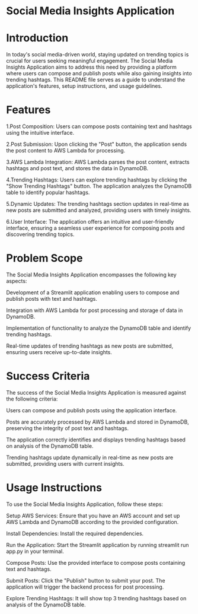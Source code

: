 
# Social Media Insights Application
# Introduction
In today's social media-driven world, staying updated on trending topics is crucial for users seeking meaningful engagement. The Social Media Insights Application aims to address this need by providing a platform where users can compose and publish posts while also gaining insights into trending hashtags. This README file serves as a guide to understand the application's features, setup instructions, and usage guidelines.
 
# Features
1.Post Composition: Users can compose posts containing text and hashtags using the intuitive interface.

2.Post Submission: Upon clicking the "Post" button, the application sends the post content to AWS Lambda for processing.

3.AWS Lambda Integration: AWS Lambda parses the post content, extracts hashtags and post text, and stores the data in DynamoDB.

4.Trending Hashtags: Users can explore trending hashtags by clicking the "Show Trending Hashtags" button. The application analyzes the DynamoDB table to identify popular hashtags.

5.Dynamic Updates: The trending hashtags section updates in real-time as new posts are submitted and analyzed, providing users with timely insights.

6.User Interface: The application offers an intuitive and user-friendly interface, ensuring a seamless user experience for composing posts and discovering trending topics.

# Problem Scope
The Social Media Insights Application encompasses the following key aspects:

Development of a Streamlit application enabling users to compose and publish posts with text and hashtags.

Integration with AWS Lambda for post processing and storage of data in DynamoDB.

Implementation of functionality to analyze the DynamoDB table and identify trending hashtags.

Real-time updates of trending hashtags as new posts are submitted, ensuring users receive up-to-date insights.

# Success Criteria
The success of the Social Media Insights Application is measured against the following criteria:

Users can compose and publish posts using the application interface.

Posts are accurately processed by AWS Lambda and stored in DynamoDB, preserving the integrity of post text and hashtags.

The application correctly identifies and displays trending hashtags based on analysis of the DynamoDB table.

Trending hashtags update dynamically in real-time as new posts are submitted, providing users with current insights.

# Usage Instructions

To use the Social Media Insights Application, follow these steps:

Setup AWS Services: Ensure that you have an AWS account and set up AWS Lambda and DynamoDB according to the provided configuration.

Install Dependencies: Install the required dependencies.

Run the Application: Start the Streamlit application by running streamlit run app.py in your terminal.

Compose Posts: Use the provided interface to compose posts containing text and hashtags.

Submit Posts: Click the "Publish" button to submit your post. The application will trigger the backend process for post processing.

Explore Trending Hashtags: It will show top 3 trending hashtags based on analysis of the DynamoDB table.
